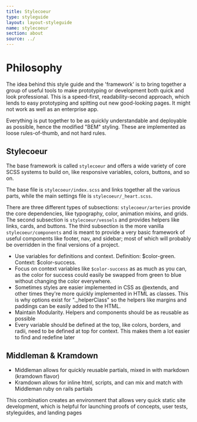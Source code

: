```yaml
---
title: Stylecoeur
type: styleguide
layout: layout-styleguide
name: stylecoeur
section: about
source: ../
---
```


<main markdown="1">

# Philosophy

The idea behind this style guide and the 'framework' is to bring together a group of useful tools to make prototyping or development both quick and look professional. This is a speed-first, readability-second approach, which lends to easy prototyping and spitting out new good-looking pages. It might not work as well as an enterprise app.

Everything is put together to be as quickly understandable and deployable as possible, hence the modified "BEM" styling. These are implemented as loose rules-of-thumb, and not hard rules.

## Stylecoeur

The base framework is called `stylecoeur` and offers a wide variety of core SCSS systems to build on, like responsive variables, colors, buttons, and so on.

The base file is `stylecoeur/index.scss` and links together all the various parts, while the main settings file is `stylecoeur/_heart.scss`.

There are three different types of subsections: `stylecoeur/arteries` provide the core dependencies, like typography, color, animation mixins, and grids. The second subsection is `stylecoeur/vessels` and provides helpers like links, cards, and buttons. The third subsection is the more vanilla `stylecoeur/components` and is meant to provide a very basic framework of useful components like footer, nav, and sidebar; most of which will probably be overridden in the final versions of a project.

- Use variables for definitions and context. Definition: $color-green. Context: $color-success.
- Focus on context variables like `$color-success` as as much as you can, as the color for success could easily be swapped from green to blue without changing the color everywhere.
- Sometimes styles are easier implemented in CSS as @extends, and other times they're more quickly implemented in HTML as classes. This is why options exist for "._helperClass" so the helpers like margins and paddings can be easily added to the HTML.
- Maintain Modularity. Helpers and components should be as reusable as possible
- Every variable should be defined at the top, like colors, borders, and radii, need to be defined at top for context. This makes them a lot easier to find and redefine later


## Middleman & Kramdown

- Middleman allows for quickly reusable partials, mixed in with markdown (kramdown flavor)
- Kramdown allows for inline html, scripts, and can mix and match with Middleman ruby on rails partials

This combination creates an environment that allows very quick static site development, which is helpful for launching proofs of concepts, user tests, styleguides, and landing pages


</main>


